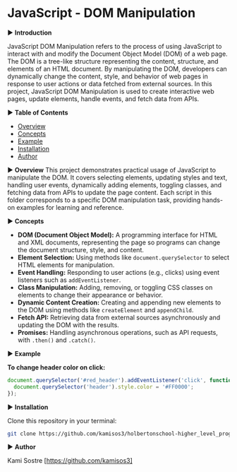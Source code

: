 # JavaScript - DOM Manipulation

▶ **Introduction** 

JavaScript DOM Manipulation refers to the process of using JavaScript to interact with and modify the Document Object Model (DOM) of a web page. The DOM is a tree-like structure representing the content, structure, and elements of an HTML document. By manipulating the DOM, developers can dynamically change the content, style, and behavior of web pages in response to user actions or data fetched from external sources. In this project, JavaScript DOM Manipulation is used to create interactive web pages, update elements, handle events, and fetch data from APIs.

▶ **Table of Contents**

- [Overview](#overview)
- [Concepts](#concepts)
- [Example](#example)
- [Installation](#installation)
- [Author](#author)

▶ **Overview** 
This project demonstrates practical usage of JavaScript to manipulate the DOM. It covers selecting elements, updating styles and text, handling user events, dynamically adding elements, toggling classes, and fetching data from APIs to update the page content. Each script in this folder corresponds to a specific DOM manipulation task, providing hands-on examples for learning and reference.

▶ **Concepts**

- **DOM (Document Object Model):** A programming interface for HTML and XML documents, representing the page so programs can change the document structure, style, and content.
- **Element Selection:** Using methods like `document.querySelector` to select HTML elements for manipulation.
- **Event Handling:** Responding to user actions (e.g., clicks) using event listeners such as `addEventListener`.
- **Class Manipulation:** Adding, removing, or toggling CSS classes on elements to change their appearance or behavior.
- **Dynamic Content Creation:** Creating and appending new elements to the DOM using methods like `createElement` and `appendChild`.
- **Fetch API:** Retrieving data from external sources asynchronously and updating the DOM with the results.
- **Promises:** Handling asynchronous operations, such as API requests, with `.then()` and `.catch()`.

▶ **Example** 


**To change header color on click:**

```javascript
document.querySelector('#red_header').addEventListener('click', function() {
  document.querySelector('header').style.color = '#FF0000';
});
```


▶ **Installation**

Clone this repository in your terminal:

```bash
git clone https://github.com/kamisos3/holbertonschool-higher_level_programming.git
```

▶ **Author**

Kami Sostre [https://github.com/kamisos3]